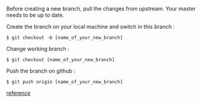 Before creating a new branch, pull the changes from upstream. Your master needs to be up to date.

Create the branch on your local machine and switch in this branch :
```
$ git checkout -b [name_of_your_new_branch]
```

Change working branch :
```
$ git checkout [name_of_your_new_branch]
```

Push the branch on github :
```
$ git push origin [name_of_your_new_branch]
```

[reference](https://github.com/Kunena/Kunena-Forum/wiki/Create-a-new-branch-with-git-and-manage-branches)
